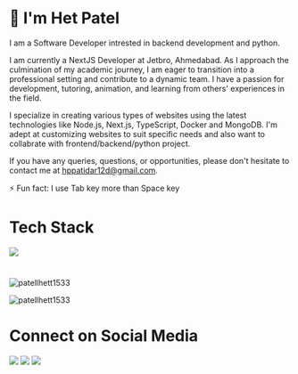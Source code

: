 # 👋 I'm Het Patel

I am a Software Developer intrested in backend development and python.

I am currently a NextJS Developer at Jetbro, Ahmedabad. As I approach the culmination of my academic journey, I am eager to transition into a professional setting and contribute to a dynamic team. I have a passion for development, tutoring, animation, and learning from others' experiences in the field.

I specialize in creating various types of websites using the latest technologies like Node.js, Next.js, TypeScript, Docker and MongoDB. I'm adept at customizing websites to suit specific needs and also want to collabrate with frontend/backend/python project.

If you have any queries, questions, or opportunities, please don't hesitate to contact me at hppatidar12d@gmail.com.

⚡ Fun fact: I use Tab key more than Space key

# Tech Stack

<img src="https://skillicons.dev/icons?i=javascript,typescript,nextjs,react,nodejs,expressjs,nestjs,vue,redux,mui,tailwind,sass,npm,vercel,python,django,php,mongodb,mysql,postgresql,flutter,dart,git,gitlab,github,aws,linux,docker,vscode,postman,bash,figma,wordpress,webflow&perline=16&theme=light" />
</p>

#

<p><img align="center" src="https://github-readme-stats.vercel.app/api/top-langs?username=patellhett1533&show_icons=true&locale=en&layout=compact" alt="patellhett1533" /></p>

<p><img align="center" src="https://github-readme-streak-stats.herokuapp.com/?user=patellhett1533&" alt="patellhett1533" /></p>

# Connect on Social Media

<a href="https://www.instagram.com/patellhett/"><img src="https://skillicons.dev/icons?i=instagram&perline=10&theme=dark" /></a>
<a href="https://www.linkedin.com/in/patelhett/"><img src="https://skillicons.dev/icons?i=linkedin&perline=8&theme=dark" /></a>
<a href="mailto:hppatidar12d@gmail.com"><img src="https://skillicons.dev/icons?i=gmail&perline=8&theme=light" /></a>

